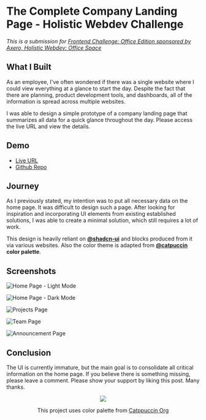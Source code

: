 # The Complete Company Landing Page - Holistic Webdev Challenge

*This is a submission for [Frontend Challenge: Office Edition sponsored by Axero, Holistic Webdev: Office Space](https://dev.to/challenges/frontend/axero)*

## What I Built

<!-- Tell us about your intranet layout and what you were looking to achieve. -->

As an employee, I've often wondered if there was a single website where I could view everything at a glance to start the day. Despite the fact that there are planning, product development tools, and dashboards, all of the information is spread across multiple websites. 

I was able to design a simple prototype of a company landing page that summarizes all data for a quick glance throughout the day. Please access the live URL and view the details.

## Demo

<!-- Show us your project! Share a public link to your code and embed your CodePen (or similar editor) directly into this post (see the FAQ section from the challenge page). -->

- [Live URL](https://officespace.shinjith.workers.dev)
- [Github Repo](https://github.com/shinjith-dev/officespace)

## Journey

<!-- Tell us about your process, what you learned, any choices you are particularly proud of, etc. -->

As I previously stated, my intention was to put all necessary data on the home page.  It was difficult to design such a page. After looking for inspiration and incorporating UI elements from existing established solutions, I was able to create a minimal solution, which still requires a lot of work.

This design is heavily reliant on [**@shadcn-ui**](https://github.com/shadcn-ui) and blocks produced from it via various websites. Also the color theme is adapted from **[@catpuccin](https://github.com/catppuccin) color palette**.

## Screenshots

![Home Page - Light Mode](https://dev-to-uploads.s3.amazonaws.com/uploads/articles/t0s5ngqvi3drqf1gbf0x.png)

![Home Page - Dark Mode](https://dev-to-uploads.s3.amazonaws.com/uploads/articles/8biwresxqhgvcufmkkiz.png)

![Projects Page](https://dev-to-uploads.s3.amazonaws.com/uploads/articles/znukbvyiwlammthlxg1n.png)

![Team Page](https://dev-to-uploads.s3.amazonaws.com/uploads/articles/8zge1v7ojear7t0gkhrz.png)

![Announcement Page](https://dev-to-uploads.s3.amazonaws.com/uploads/articles/8dkjpmw2vv419pgwzab7.png)


## Conclusion

The UI is currently immature, but the main goal is to consolidate all critical information on the home page. If you believe there is something missing, please leave a comment. Please show your support by liking this post. Many thanks.

<p align="center"><img src="https://raw.githubusercontent.com/catppuccin/catppuccin/main/assets/footers/gray0_ctp_on_line.svg?sanitize=true" /></p>
<p align="center">This project uses color palette from <a href="https://github.com/catppuccin" target="_blank">Catppuccin Org</a></p>

<!-- Team Submissions: Please pick one member to publish the submission and credit teammates by listing their DEV usernames directly in the body of the post. -->

<!-- ⚠️ By entering the challenge, you grant Axero a worldwide, royalty-free license to use your submission - whether on our website, in marketing materials, or any other Axero channels - at no additional cost. You retain full ownership of your work, and we'll always credit you (with a link back to your original submission) whenever it's displayed publicly.

By submitting, you affirm that you hold all necessary rights or licenses for the submission. -->

<!-- We encourage you to consider adding a license for your code. -->

<!-- Don't forget to add a cover image to your post (if you want). -->

<!-- Thanks for participating! -->
